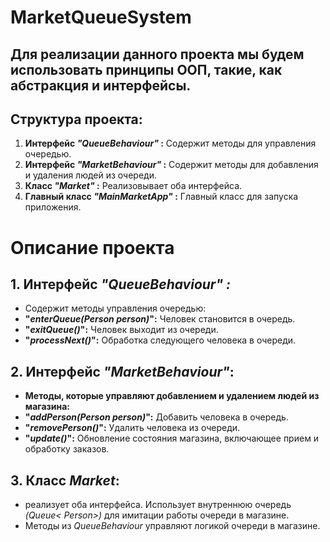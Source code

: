 # MarketQueueSystem
## Для реализации данного проекта мы будем использовать принципы ООП, такие, как абстракция и интерфейсы.

## Структура проекта:
1. **Интерфейс *"QueueBehaviour"* :**
 Содержит методы для управления очередью.
2. **Интерфейс *"MarketBehaviour"* :**
 Содержит методы для добавления и удаления
 людей из очереди.
3. **Класс *"Market"* :**
 Реализовывает оба интерфейса.
4. **Главный класс *"MainMarketApp"* :**
 Главный класс для запуска приложения.

# Описание проекта
## 1. **Интерфейс *"QueueBehaviour" :***
 * Содержит методы управления очередью:
 * **"*enterQueue(Person person)*":** Человек становится в очередь.
 * **"*exitQueue()*":** Человек выходит из очереди.
 * **"*processNext()*":** Обработка следующего человека в очереди.
## 2. **Интерфейс *"MarketBehaviour"*:**
 * **Методы, которые управляют добавлением и удалением людей из магазина:**
 * **"*addPerson(Person person)*":** Добавить человека в очередь.
 *  **"*removePerson()*":** Удалить человека из очереди.
 * **"*update()*":** Обновление состояния магазина, включающее прием и обработку заказов.
## 3. **Класс *Market*:**
 * реализует оба интерфейса. Использует внутреннюю очередь *(Queue< Person>)* для имитации работы очереди в магазине.
 * Методы из *QueueBehaviour* управляют логикой очереди в магазине.